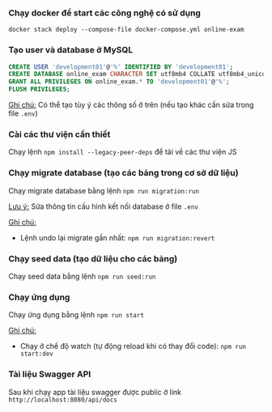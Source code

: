 ### Chạy docker để start các công nghệ có sử dụng

```shell
docker stack deploy --compose-file docker-compose.yml online-exam
```

### Tạo user và database ở MySQL

```sql
CREATE USER 'development01'@'%' IDENTIFIED BY 'development01';
CREATE DATABASE online_exam CHARACTER SET utf8mb4 COLLATE utf8mb4_unicode_ci;
GRANT ALL PRIVILEGES ON online_exam.* TO 'development01'@'%';
FLUSH PRIVILEGES;
```

<u>Ghi chú:</u> Có thể tạo tùy ý các thông số ở trên (nếu tạo khác cần sửa trong file `.env`)

### Cài các thư viện cần thiết

Chạy lệnh `npm install --legacy-peer-deps` để tải về các thư viện JS

### Chạy migrate database (tạo các bảng trong cơ sở dữ liệu)

Chạy migrate database bằng lệnh `npm run migration:run`

<u>Lưu ý:</u> Sửa thông tin cấu hình kết nối database ở file `.env`

<u>Ghi chú:</u>

* Lệnh undo lại migrate gần nhất: `npm run migration:revert`

### Chạy seed data (tạo dữ liệu cho các bảng)

Chạy seed data bằng lệnh `npm run seed:run`

### Chạy ứng dụng

Chạy ứng dụng bằng lệnh `npm run start`

<u>Ghi chú:</u>

* Chạy ở chế độ watch (tự động reload khi có thay đổi code): `npm run start:dev`

### Tài liệu Swagger API

Sau khi chạy app tài liệu swagger được public ở link `http://localhost:8080/api/docs`
